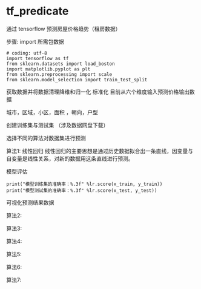 # tf_predicate
通过 tensorflow 预测房屋价格趋势（租房数据）

步骤:
import 所需包数据
```
# coding: utf-8
import tensorflow as tf
from sklearn.datasets import load_boston
import matplotlib.pyplot as plt
from sklearn.preprocessing import scale
from sklearn.model_selection import train_test_split
```

获取数据并将数据清理降维和归一化 标准化
目前从六个维度输入预测价格输出数据

城市，区域，小区，面积 ，朝向，户型 


创建训练集与测试集
（涉及数据网盘下载）

选择不同的算法对数据集进行预测

算法1:
  线性回归
   线性回归的主要思想是通过历史数据拟合出一条直线，因变量与自变量是线性关系，对新的数据用这条直线进行预测。
   
   模型评估
   ```
   print("模型训练集的准确率：%.3f" %lr.score(x_train, y_train))
   print("模型测试集的准确率：%.3f" %lr.score(x_test, y_test))
   ```
   可视化预测结果数据

算法2:
  
  
算法3:
  
算法4:
  
算法5:
  
算法6:
  
算法7:
